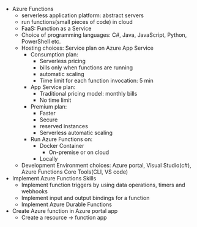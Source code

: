 - Azure Functions
  - serverless application platform: abstract servers
  - run functions(small pieces of code) in cloud
  - FaaS: Function as a Service
  - Choice of programming languages: C#, Java, JavaScript, Python, PowerShell etc.
  - Hosting choices: Service plan on Azure App Service
    - Consumption plan:
      - Serverless pricing
      - bills only when functions are running
      - automatic scaling
      - Time limit for each function invocation: 5 min
    - App Service plan:
      - Traditional pricing model: monthly bills
      - No time limit
    - Premium plan:
      - Faster
      - Secure
      - reserved instances
      - Serverless automatic scaling
    - Run Azure Functions on:
      - Docker Container
        - On-premise or on cloud
      - Locally
  - Development Environment choices: Azure portal, Visual Studio(c#), Azure Functions Core Tools(CLI, VS code)
- Implement Azure Functions Skills
  - Implement function triggers by using data operations, timers and webhooks
  - Implement input and output bindings for a function
  - Implement Azure Durable Functions
- Create Azure function in Azure portal app
  - Create a resource -> function app